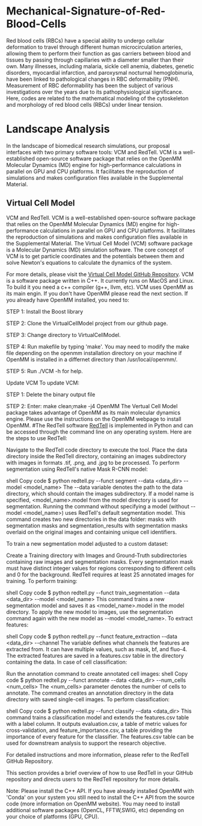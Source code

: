 # Mechanical-Signature-of-Red-Blood-Cells
Red blood cells (RBCs) have a special ability to undergo cellular deformation to travel through different human microcirculation arteries, allowing them to perform their function as gas carriers between blood and tissues by passing through capillaries with a diameter smaller than their own.
Many illnesses, including malaria, sickle cell anemia, diabetes, genetic disorders, myocardial infarction, and paroxysmal nocturnal hemoglobinuria, have been linked to pathological changes in RBC deformability (PNH).
Measurement of RBC deformability has been the subject of various investigations over the years due to its pathophysiological significance. 
Here, codes are related to the mathematical modeling of the cytoskeleton and morphology of red blood cells (RBCs) under linear tension.
# Landscape Analysis
In the landscape of biomedical research simulations, our proposal interfaces with two primary software tools: VCM and RedTell. VCM is a well-established open-source software package that relies on the OpenMM Molecular Dynamics (MD) engine for high-performance calculations in parallel on GPU and CPU platforms. It facilitates the reproduction of simulations and makes configuration files available in the Supplemental Material.
## Virtual Cell Model
VCM and RedTell. VCM is a well-established open-source software package that relies on the OpenMM Molecular Dynamics (MD) engine for high-performance calculations in parallel on GPU and CPU platforms. It facilitates the reproduction of simulations and makes configuration files available in the Supplemental Material.
The Virtual Cell Model (VCM) software package is a Molecular Dynamics (MD) simulation software. The core concept of VCM is to get particle coordinates and the potentials between them and solve Newton's equations to calculate the dynamics of the system.

For more details, please visit the [Virtual Cell Model GitHub Repository](https://github.com/afarnudi/VirtualCellModel).
VCM is a software package written in C++. It currently runs on MacOS and Linux. To build it you need a c++ compiler (g++, llvm, etc). VCM uses OpenMM as its main engin. If you don't have OpenMM please read the next section. If you already have OpenMM installed, you need to:

STEP 1: Install the Boost library

STEP 2: Clone the VirtualCellModel project from our github page.

STEP 3: Change directory to VirtualCellModel.

STEP 4: Run makefile by typing 'make'. You may need to modify the make file depending on the openmm installation directory on your machine if OpenMM is installed in a differnet directory than /usr/local/openmm/.

STEP 5: Run ./VCM -h for help.

Update VCM
To update VCM:

STEP 1: Delete the binary output file

STEP 2: Enter:
make clean;make -j4
OpenMM
The Vertual Cell Model package takes advantage of OpenMM as its main molecular dynamics engine. Please use the instructions on the OpenMM webpage to install OpenMM.
#The RedTell software 
[RedTell](https://github.com/marrlab/RedTell) is implemented in Python and can be accessed through the command line on any operating system. Here are the steps to use RedTell:

Navigate to the RedTell code directory to execute the tool.
Place the data directory inside the RedTell directory, containing an images subdirectory with images in formats .tif, .png, and .jpg to be processed.
To perform segmentation using RedTell's native Mask R-CNN model:

shell
Copy code
$ python redtell.py --funct segment --data <data_dir> --model <model_name>
The --data variable denotes the path to the data directory, which should contain the images subdirectory.
If a model name is specified, <model_name>.model from the model directory is used for segmentation.
Running the command without specifying a model (without --model <model_name>) uses RedTell's default segmentation model.
This command creates two new directories in the data folder: masks with segmentation masks and segmentation_results with segmentation masks overlaid on the original images and containing unique cell identifiers.

To train a new segmentation model adjusted to a custom dataset:

Create a Training directory with Images and Ground-Truth subdirectories containing raw images and segmentation masks.
Every segmentation mask must have distinct integer values for regions corresponding to different cells and 0 for the background.
RedTell requires at least 25 annotated images for training.
To perform training:

shell
Copy code
$ python redtell.py --funct train_segmentation --data <data_dir> --model <model_name>
This command trains a new segmentation model and saves it as <model_name>.model in the model directory.
To apply the new model to images, use the segmentation command again with the new model as --model <model_name>.
To extract features:

shell
Copy code
$ python redtell.py --funct feature_extraction --data <data_dir> --channel <channel>
The <channel> variable defines what channels the features are extracted from.
It can have multiple values, such as mask, bf, and fluo-4.
The extracted features are saved in a features.csv table in the directory containing the data.
In case of cell classification:

Run the annotation command to create annotated cell images:
shell
Copy code
$ python redtell.py --funct annotate --data <data_dir> --num_cells <num_cells>
The <num_cells> parameter denotes the number of cells to annotate.
The command creates an annotation directory in the data directory with saved single-cell images.
To perform classification:

shell
Copy code
$ python redtell.py --funct classify --data <data_dir>
This command trains a classification model and extends the features.csv table with a label column.
It outputs evaluation.csv, a table of metric values for cross-validation, and feature_importance.csv, a table providing the importance of every feature for the classifier.
The features.csv table can be used for downstream analysis to support the research objective.

For detailed instructions and more information, please refer to the RedTell GitHub Repository.

This section provides a brief overview of how to use RedTell in your GitHub repository and directs users to the RedTell repository for more details.


Note: Please install the C++ API. If you have already installed OpenMM with 'Conda' on your system you still need to install the C++ API from the source code (more information on OpenMM website). You may need to install additional software packages (OpenCL, FFTW,SWIG, etc) depending on your choice of platforms (GPU, CPU).
